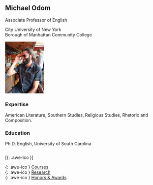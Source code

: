 ## Michael Odom

Associate Professor of English   

City University of New York    
Borough of Manhattan Community College    


<div style="overflow: hidden">
<img src ="/icons/IMG_0173.JPG" width = "25%" float="left" /> 
<h3> Expertise </h3>

American Literature, Southern Studies, Religious Studies, Rhetoric and Composition.

<h3> Education </h3>

Ph.D. English, University of South Carolina
</div>    

[[<i class="fa fa-envelope-o"></i>](mailto:odomenglish@gmail.com){: .awe-ico }]

[<i class="fa fa-info"></i>](/courses/){: .awe-ico } [Courses](/courses/)   
[<i class="fa fa-info"></i>](/research/){: .awe-ico } [Research](/research/)    
[<i class="fa fa-info"></i>](/awards/){: .awe-ico } [Honors & Awards](/awards/)    

